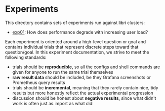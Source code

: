 # Experiments

This directory contains sets of experiments run against libri clusters:
- [exp01](exp01): How does performance degrade with increasing user load?

Each experiment is oriented around a high-level question or goal and contains individual trials
that represent discrete steps toward that question/goal. In this experiment documentation, we 
strive to meet the following standards:
- trials should be **reproducible**, so all the configs and shell commands are given for 
anyone to run the same trial themselves
- **raw result data** should be included, be they Grafana screenshots or Prometheus query results 
- trials should be **incremental**, meaning that they rarely contain nice, tidy results but more
honestly reflect the actual experimental progression
- discussion should be honest about **negative results**, since what didn't work is often just as 
import as what did
